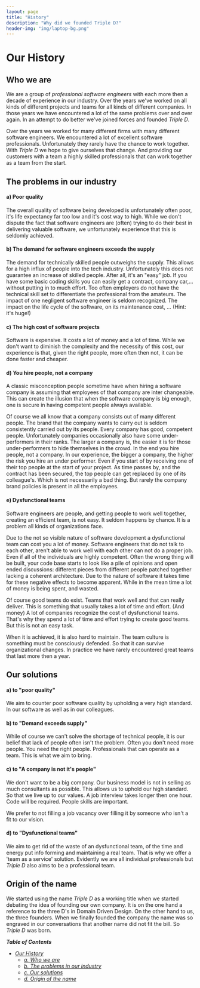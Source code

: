 ```yaml
---
layout: page
title: "History"
description: "Why did we founded Triple D?"
header-img: "img/laptop-bg.png"
---
```


# Our History <a name="4"/>

## Who we are  <a name="4.a"/>

We are a group of *professional software engineers* with each more then a decade of experience in our industry. Over the years we've worked on all kinds of different projects and teams for all kinds of different companies. In those years we have encountered a lot of the same problems over and over again. In an attempt to do better we've joined forces and founded *Triple D*.

Over the years we worked for many different firms with many different software engineers. We encountered a lot of excellent software professionals. Unfortunately they rarely have the chance to work together. With *Triple D* we hope to give ourselves that change. And providing our customers with a team a highly skilled professionals that can work together as a team from the start.

## The problems in our industry <a name="4.b"/>

#### a) Poor quality
The overall quality of software being developed is unfortunately often poor, it's life expectancy far too low and it's cost way to high. While we don't dispute the fact that software engineers are (often) trying to do their best in delivering valuable software, we unfortunately experience that this is seldomly achieved.

#### b) The demand for software engineers exceeds the supply
The demand for technically skilled people outweighs the supply. This allows for a high influx of people into the tech industry. Unfortunately this does not guarantee an increase of skilled people. After all, it's an "easy" job. If you have some basic coding skills you can easily get a contract, company car,... without putting in to much effort. Too often employers do not have the technical skill set to differentiate the professional from the amateurs. The impact of one negligent software engineer is seldom recognized. The impact on the life cycle of the software, on its maintenance cost, ... (Hint: it's huge!)

#### c) The high cost of software projects
Software is expensive. It costs a lot of money and a lot of time. While we don't want to diminish the complexity and the necessity of this  cost, our experience is that, given the right people, more often then not, it can be done faster and cheaper.

#### d) You hire people, not a company
   A classic misconception people sometime have when hiring a software company is assuming that employees of that company are inter changeable. This can create the illusion that when the software company is big enough, one is secure in having competent people always available.

 Of course we all know that a company consists out of many different people. The brand that the company wants to carry out is seldom consistently carried out by its people. Every company has good, competent people. Unfortunately companies occasionally also have some under-performers in their ranks. The larger a company is, the easier it is for those under-performers to hide themselves in the crowd. In the end you hire people, not a company. In our experience, the bigger a company, the higher the risk you hire an under performer. Even if you start of by receiving one of their top people at the start of your project. As time passes by, and the contract has been secured, the top people can get replaced by one of its colleague's. Which is not necessarily a bad thing. But rarely the company brand policies is present in all the employees.

#### e) Dysfunctional teams
   Software engineers are people, and getting people to work well together, creating an efficient team, is not easy. It seldom happens by chance. It is a problem all kinds of organizations face.

   Due to the not so visible nature of software development a dysfunctional team can cost you a lot of money. Software engineers that do not talk to each other, aren't able to work well with each other can not do a proper job. Even if all of the individuals are highly competent.
   Often the wrong thing will be built, your code base starts to look like a pile of opinions and open ended discussions: different pieces from different people patched together lacking a coherent architecture. Due to the nature of software it takes time for these negative effects to become apparent. While in the mean time a lot of money is being spent, and wasted.

  Of course good teams do exist. Teams that work well and that can really deliver. This is something that usually takes a lot of time and effort. (And money) A lot of companies recognize the cost of dysfunctional teams. That's why they spend a lot of time and effort trying to create good teams. But this is not an easy task.

  When it is achieved, it is also hard to maintain. The team culture is something must be consciously defended. So that it can survive organizational changes. In practice we have rarely encountered great teams that last more then a year.


## Our solutions <a name="4.c"/>


#### a) to "poor quality"
We aim to counter poor software quality by upholding a very high standard. In our software as well as in our colleagues.

#### b) to "Demand exceeds supply"
While of course we can't solve the shortage of technical people, it is our belief that lack of people often isn't the problem. Often you don't need more people. You need the right people. Professionals that can operate as a team. This is what we aim to bring.

#### c) to "A company is not it's people"
We don't want to be a big company. Our business model is not in selling as much consultants as possible. This allows us to uphold our high standard. So that we live up to our values. A job interview takes longer then one hour. Code will be required. People skills are important.

We prefer to not filling a job vacancy over filling it by someone who isn't a fit to our vision.

#### d) to "Dysfunctional teams"
We aim to get rid of the waste of an dysfunctional team, of the time and energy put info forming and maintaining a real team. That is why we offer a 'team as a service' solution. Evidently we are all individual professionals but *Triple D* also aims to be a professional team.


## Origin of the name <a name="4.d"/>

We started using the name *Triple D* as a working title when we started debating the idea of founding our own company. It is on the one hand a reference to the three D's in Domain Driven Design. On the other hand to us, the three founders. When we finally founded the company the name was so engraved in our conversations that another name did not fit the bill. So *Triple D* was born.

_**Table of Contents**_

* _[Our History](#4)_
  + _[a. Who we are](#4.a)_
  + _[b. The problems in our industry](#4.b)_
  + _[c. Our solutions](#4.c)_
  + _[d. Origin of the name](#4.d)_
